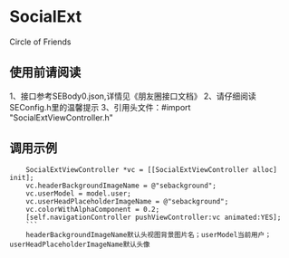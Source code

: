 # SocialExt
Circle of Friends

## 使用前请阅读
1、接口参考SEBody0.json,详情见《朋友圈接口文档》
2、请仔细阅读SEConfig.h里的温馨提示
3、引用头文件：#import "SocialExtViewController.h"

## 调用示例
```
    SocialExtViewController *vc = [[SocialExtViewController alloc] init];
    vc.headerBackgroundImageName = @"sebackground";
    vc.userModel = model.user;
    vc.userHeadPlaceholderImageName = @"sebackground";
    vc.colorWithAlphaComponent = 0.2;
    [self.navigationController pushViewController:vc animated:YES];
    ```
    headerBackgroundImageName默认头视图背景图片名；userModel当前用户；userHeadPlaceholderImageName默认头像
